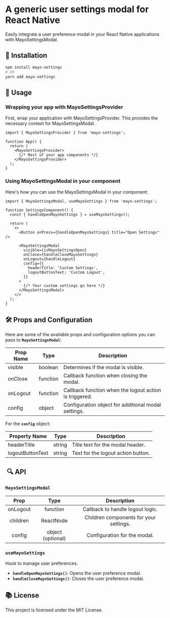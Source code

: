 # A generic user settings modal for React Native

Easily integrate a user preference modal in your React Native applications with MayoSettingsModal.

## 🚀 Installation

```Bash
npm install mayo-settings
# OR
yarn add mayo-settings
```


## 📖 Usage

### Wrapping your app with MayoSettingsProvider

First, wrap your application with MayoSettingsProvider. This provides the necessary context for MayoSettingsModal.

```JSX
import { MayoSettingsProvider } from 'mayo-settings';

function App() {
  return (
    <MayoSettingsProvider>
      {/* Rest of your app components */}
    </MayoSettingsProvider>
  );
}
```


### Using MayoSettingsModal in your component

Here's how you can use the MayoSettingsModal in your component:

```JSX
import { MayoSettingsModal, useMayoSettings } from 'mayo-settings';

function SettingsComponent() {
  const { handleOpenMayoSettings } = useMayoSettings();

  return (
    <>
      <Button onPress={handleOpenMayoSettings} title="Open Settings" />

      <MayoSettingsModal
        visible={isMayoSettingsOpen}
        onClose={handleCloseMayoSettings}
        onLogout={handleLogout}
        config={{
          headerTitle: 'Custom Settings',
          logoutButtonText: 'Custom Logout',
        }}
      >
        {/* Your custom settings go here */}
      </MayoSettingsModal>
    </>
  );
}
```

## 🛠️ Props and Configuration

Here are some of the available props and configuration options you can pass to __`MayoSettingsModal`__:

| Prop Name | Type     | Description                                          |
|-----------|----------|------------------------------------------------------|
| visible   | boolean  | Determines if the modal is visible.                   |
| onClose   | function | Callback function when closing the modal.             |
| onLogout  | function | Callback function when the logout action is triggered.|
| config    | object   | Configuration object for additional modal settings.   |


For the __`config`__ object:

| Property Name     | Type   | Description                              |
|-------------------|--------|------------------------------------------|
| headerTitle       | string | Title text for the modal header.         |
| logoutButtonText  | string | Text for the logout action button.       |



##  🔍 API

### `MayoSettingsModal`

| Prop | Type | Description |
|:--------:|:--------:|:--------:|
| onLogout  | function  | Callback to handle logout logic.  |
| children  | ReactNode  | Children components for your settings.  |
| config  | object (optional)  | Configuration for the modal.  |


### `useMayoSettings`

Hook to manage user preferences.

- __`handleOpenMayoSettings()`__: Opens the user preference modal.
- __`handleCloseMayoSettings()`__: Closes the user preference modal.


## 📚 License

This project is licensed under the MIT License.

